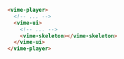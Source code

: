 ```html {5} title="example.html"
<vime-player>
  <!-- ... -->
  <vime-ui>
    <!-- ... -->
    <vime-skeleton></vime-skeleton>
  </vime-ui>
</vime-player>
```
